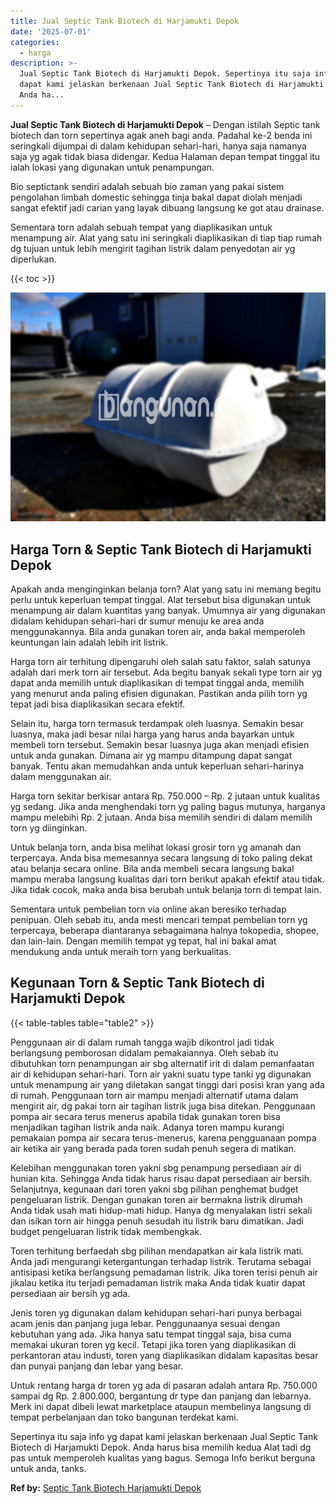 ```yaml
---
title: Jual Septic Tank Biotech di Harjamukti Depok
date: '2025-07-01'
categories:
  - harga
description: >-
  Jual Septic Tank Biotech di Harjamukti Depok. Sepertinya itu saja info yg
  dapat kami jelaskan berkenaan Jual Septic Tank Biotech di Harjamukti Depok.
  Anda ha...
---
```


**Jual Septic Tank Biotech di Harjamukti Depok** – Dengan istilah Septic tank biotech dan torn sepertinya agak aneh bagi anda. Padahal ke-2 benda ini seringkali dijumpai di dalam kehidupan sehari-hari, hanya saja namanya saja yg agak tidak biasa didengar. Kedua Halaman depan tempat tinggal itu ialah lokasi yang digunakan untuk penampungan.

Bio septictank sendiri adalah sebuah bio zaman yang pakai sistem pengolahan limbah domestic sehingga tinja bakal dapat diolah menjadi sangat efektif jadi carian yang layak dibuang langsung ke got atau drainase.

Sementara torn adalah sebuah tempat yang diaplikasikan untuk menampung air. Alat yang satu ini seringkali diaplikasikan di tiap tiap rumah dg tujuan untuk lebih mengirit tagihan listrik dalam penyedotan air yg diperlukan.

{{< toc >}}

![Jual Septic Tank Biotech di Harjamukti Depok](/images/jual-bio-septictank-05.png)

## Harga Torn & Septic Tank Biotech di Harjamukti Depok

Apakah anda menginginkan belanja torn? Alat yang satu ini memang begitu perlu untuk keperluan tempat tinggal. Alat tersebut bisa digunakan untuk menampung air dalam kuantitas yang banyak. Umumnya air yang digunakan didalam kehidupan sehari-hari dr sumur menuju ke area anda menggunakannya. Bila anda gunakan toren air, anda bakal memperoleh keuntungan lain adalah lebih irit listrik.

Harga torn air terhitung dipengaruhi oleh salah satu faktor, salah satunya adalah dari merk torn air tersebut. Ada begitu banyak sekali type torn air yg dapat anda memilih untuk diaplikasikan di tempat tinggal anda, memilih yang menurut anda paling efisien digunakan. Pastikan anda pilih torn yg tepat jadi bisa diaplikasikan secara efektif.

Selain itu, harga torn termasuk terdampak oleh luasnya. Semakin besar luasnya, maka jadi besar nilai harga yang harus anda bayarkan untuk membeli torn tersebut. Semakin besar luasnya juga akan menjadi efisien untuk anda gunakan. Dimana air yg mampu ditampung dapat sangat banyak. Tentu akan memudahkan anda untuk keperluan sehari-harinya dalam menggunakan air.

Harga torn sekitar berkisar antara Rp. 750.000 – Rp. 2 jutaan untuk kualitas yg sedang. Jika anda menghendaki torn yg paling bagus mutunya, harganya mampu melebihi Rp. 2 jutaan. Anda bisa memilih sendiri di dalam memilih torn yg diinginkan.

Untuk belanja torn, anda bisa melihat lokasi grosir torn yg amanah dan terpercaya. Anda bisa memesannya secara langsung di toko paling dekat atau belanja secara online. Bila anda membeli secara langsung bakal mampu meraba langsung kualitas dari torn berikut apakah efektif atau tidak. Jika tidak cocok, maka anda bisa berubah untuk belanja torn di tempat lain.

Sementara untuk pembelian torn via online akan beresiko terhadap penipuan. Oleh sebab itu, anda mesti mencari tempat pembelian torn yg terpercaya, beberapa diantaranya sebagaimana halnya tokopedia, shopee, dan lain-lain. Dengan memilih tempat yg tepat, hal ini bakal amat mendukung anda untuk meraih torn yang berkualitas.

## Kegunaan Torn & Septic Tank Biotech di Harjamukti Depok

{{< table-tables table="table2" >}}

Penggunaan air di dalam rumah tangga wajib dikontrol jadi tidak berlangsung pemborosan didalam pemakaiannya. Oleh sebab itu dibutuhkan torn penampungan air sbg alternatif irit di dalam pemanfaatan air di kehidupan sehari-hari. Torn air yakni suatu type tanki yg digunakan untuk menampung air yang diletakan sangat tinggi dari posisi kran yang ada di rumah. Penggunaan torn air mampu menjadi alternatif utama dalam mengirit air, dg pakai torn air tagihan listrik juga bisa ditekan. Penggunaan pompa air secara terus menerus apabila tidak gunakan toren bisa menjadikan tagihan listrik anda naik. Adanya toren mampu kurangi pemakaian pompa air secara terus-menerus, karena pengguanaan pompa air ketika air yang berada pada toren sudah penuh segera di matikan.

Kelebihan menggunakan toren yakni sbg penampung persediaan air di hunian kita. Sehingga Anda tidak harus risau dapat persediaan air bersih. Selanjutnya, kegunaan dari toren yakni sbg pilihan penghemat budget pengeluaran listrik. Dengan gunakan toren air bermakna listrik dirumah Anda tidak usah mati hidup-mati hidup. Hanya dg menyalakan listri sekali dan isikan torn air hingga penuh sesudah itu listrik baru dimatikan. Jadi budget pengeluaran listrik tidak membengkak.

Toren terhitung berfaedah sbg pilihan mendapatkan air kala listrik mati. Anda jadi mengurangi ketergantungan terhadap listrik. Terutama sebagai antisipasi ketika berlangsung pemadaman listrik. Jika toren terisi penuh air jikalau ketika itu terjadi pemadaman listrik maka Anda tidak kuatir dapat persediaan air bersih yg ada.

Jenis toren yg digunakan dalam kehidupan sehari-hari punya berbagai acam jenis dan panjang juga lebar. Penggunaanya sesuai dengan kebutuhan yang ada. Jika hanya satu tempat tinggal saja, bisa cuma memakai ukuran toren yg kecil. Tetapi jika toren yang diaplikasikan di perkantoran atau industi, toren yang diaplikasikan didalam kapasitas besar dan punyai panjang dan lebar yang besar.

Untuk rentang harga dr toren yg ada di pasaran adalah antara Rp. 750.000 sampai dg Rp. 2.800.000, bergantung dr type dan panjang dan lebarnya. Merk ini dapat dibeli lewat marketplace ataupun membelinya langsung di tempat perbelanjaan dan toko bangunan terdekat kami.

Sepertinya itu saja info yg dapat kami jelaskan berkenaan Jual Septic Tank Biotech di Harjamukti Depok. Anda harus bisa memilih kedua Alat tadi dg pas untuk memperoleh kualitas yang bagus. Semoga Info berikut berguna untuk anda, tanks.

**Ref by:** [Septic Tank Biotech Harjamukti Depok](https://id.wikipedia.org/wiki/Septic)
